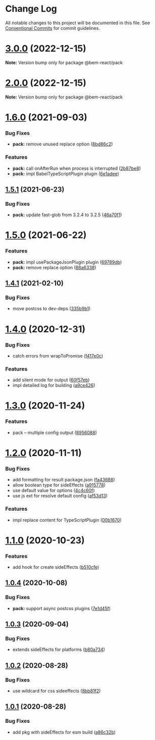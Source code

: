 # Change Log

All notable changes to this project will be documented in this file.
See [Conventional Commits](https://conventionalcommits.org) for commit guidelines.

# [3.0.0](https://github.com/bem/bem-react/compare/@bem-react/pack@1.6.0...@bem-react/pack@3.0.0) (2022-12-15)

**Note:** Version bump only for package @bem-react/pack

# [2.0.0](https://github.com/bem/bem-react/compare/@bem-react/pack@1.6.0...@bem-react/pack@2.0.0) (2022-12-15)

**Note:** Version bump only for package @bem-react/pack

# [1.6.0](https://github.com/bem/bem-react/compare/@bem-react/pack@1.5.1...@bem-react/pack@1.6.0) (2021-09-03)

### Bug Fixes

- **pack:** remove unused replace option ([8bd86c2](https://github.com/bem/bem-react/commit/8bd86c2a47d82daa93900060e88a696f24456c70))

### Features

- **pack:** call onAfterRun when process is interrupted ([2b87be8](https://github.com/bem/bem-react/commit/2b87be8384f17168f579c1bcc016a95e0ea208a5))
- **pack:** impl BabelTypeScriptPlugin plugin ([6e1adee](https://github.com/bem/bem-react/commit/6e1adee89b6056c1739965e38a8688e91d606b86))

## [1.5.1](https://github.com/bem/bem-react/compare/@bem-react/pack@1.5.0...@bem-react/pack@1.5.1) (2021-06-23)

### Bug Fixes

- **pack:** update fast-glob from 3.2.4 to 3.2.5 ([46a70f1](https://github.com/bem/bem-react/commit/46a70f1f4ff50a61817853c5ada0228d5b214332))

# [1.5.0](https://github.com/bem/bem-react/compare/@bem-react/pack@1.4.1...@bem-react/pack@1.5.0) (2021-06-22)

### Features

- **pack:** impl usePackageJsonPlugin plugin ([69789db](https://github.com/bem/bem-react/commit/69789db5f6e60e6ac9d4d7f69b3086ccb689d1fc))
- **pack:** remove replace option ([88a6338](https://github.com/bem/bem-react/commit/88a6338ff31ee124bd067f6a8de0528b8c6a8274))

## [1.4.1](https://github.com/bem/bem-react/compare/@bem-react/pack@1.4.0...@bem-react/pack@1.4.1) (2021-02-10)

### Bug Fixes

- move postcss to dev-deps ([335b9b1](https://github.com/bem/bem-react/commit/335b9b1f4a2567427c51a61304d259643ad0b6fb))

# [1.4.0](https://github.com/bem/bem-react/compare/@bem-react/pack@1.3.0...@bem-react/pack@1.4.0) (2020-12-31)

### Bug Fixes

- catch errors from wrapToPromise ([f417e0c](https://github.com/bem/bem-react/commit/f417e0cea2e1009a0367e6e3118b6dfe69654b5a))

### Features

- add silent mode for output ([60f57eb](https://github.com/bem/bem-react/commit/60f57eba7e5e74a6ac4dd779c79372c003ed7710))
- impl detailed log for building ([a9ce426](https://github.com/bem/bem-react/commit/a9ce426f8e866b817959813d3f7b15fb4b9f7ce7))

# [1.3.0](https://github.com/bem/bem-react/compare/@bem-react/pack@1.2.0...@bem-react/pack@1.3.0) (2020-11-24)

### Features

- pack – multiple config output ([8956088](https://github.com/bem/bem-react/commit/8956088d59a7c71ce4dd54d2db65a2efc24962b4))

# [1.2.0](https://github.com/bem/bem-react/compare/@bem-react/pack@1.1.0...@bem-react/pack@1.2.0) (2020-11-11)

### Bug Fixes

- add formatting for result package.json ([fa43688](https://github.com/bem/bem-react/commit/fa43688be7d66567cb9cb88f088786f3b264b033))
- allow boolean type for sideEffects ([a915778](https://github.com/bem/bem-react/commit/a915778957269667a4f049830949455facdb9782))
- use default value for options ([4c4c60f](https://github.com/bem/bem-react/commit/4c4c60f2e6d62be1ff450e67549385cc3f820b21))
- use js ext for resolve default config ([af53d13](https://github.com/bem/bem-react/commit/af53d13a3365659f1aa4db0e211672303053a51e))

### Features

- impl replace content for TypeScriptPlugin ([00b1670](https://github.com/bem/bem-react/commit/00b167092be6f786030984a1f29bcbdb7da1bb2f))

# [1.1.0](https://github.com/bem/bem-react/compare/@bem-react/pack@1.0.4...@bem-react/pack@1.1.0) (2020-10-23)

### Features

- add hook for create sideEffects ([b510cfe](https://github.com/bem/bem-react/commit/b510cfe660ee6251cda86a493d462e5b2e775be2))

## [1.0.4](https://github.com/bem/bem-react/compare/@bem-react/pack@1.0.3...@bem-react/pack@1.0.4) (2020-10-08)

### Bug Fixes

- **pack:** support async postcss plugins ([7e1d45f](https://github.com/bem/bem-react/commit/7e1d45fddc825ab3e9e2cd10ae93e5761617fcc9))

## [1.0.3](https://github.com/bem/bem-react/compare/@bem-react/pack@1.0.2...@bem-react/pack@1.0.3) (2020-09-04)

### Bug Fixes

- extends sideEffects for platforms ([b80a734](https://github.com/bem/bem-react/commit/b80a734464031d0d9724d66d813cbc4decc22784))

## [1.0.2](https://github.com/bem/bem-react/compare/@bem-react/pack@1.0.1...@bem-react/pack@1.0.2) (2020-08-28)

### Bug Fixes

- use wildcard for css sideeffects ([8bb81f2](https://github.com/bem/bem-react/commit/8bb81f2fd70b16c7fd885578889a86ab0268320f))

## [1.0.1](https://github.com/bem/bem-react/compare/@bem-react/pack@1.0.0...@bem-react/pack@1.0.1) (2020-08-28)

### Bug Fixes

- add pkg with sideEffects for esm build ([a86c32b](https://github.com/bem/bem-react/commit/a86c32bd303ca9d043769077fe9650b523640760))
